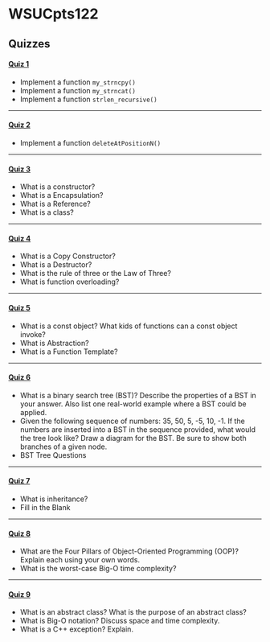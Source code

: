 # WSUCpts122

## Quizzes

#### [**Quiz 1**](https://github.com/MarkShinozaki/CPTS122-DataStructures/tree/Quizzes/Quiz%201)
  - Implement a function `my_strncpy()`
  - Implement a function `my_strncat()`
  - Implement a function `strlen_recursive()`

---

#### [**Quiz 2**](https://github.com/MarkShinozaki/CPTS122-DataStructures/tree/Quizzes/Quiz%202)
  - Implement a function `deleteAtPositionN()`

---

#### [**Quiz 3**](https://github.com/MarkShinozaki/CPTS122-DataStructures/tree/Quizzes/Quiz%203)
  - What is a constructor?
  - What is a Encapsulation?
  - What is a Reference?
  - What is a class? 

---

#### [**Quiz 4**](https://github.com/MarkShinozaki/CPTS122-DataStructures/tree/Quizzes/Quiz%204)
  - What is a Copy Constructor?
  - What is a Destructor?
  - What is the rule of three or the Law of Three?
  - What is function overloading?
    
---

#### [**Quiz 5**](https://github.com/MarkShinozaki/CPTS122-DataStructures/tree/Quizzes/Quiz%205)
  - What is a const object? What kids of functions can a const object invoke?
  - What is Abstraction?
  - What is a Function Template?

---

#### [**Quiz 6**](https://github.com/MarkShinozaki/CPTS122-DataStructures/tree/Quizzes/Quiz%206)
  - What is a binary search tree (BST)? Describe the properties of a BST in your answer. Also list one real-world example where a BST could be applied.
  - Given the following sequence of numbers: 35, 50, 5, -5, 10, -1. If the numbers are inserted into a BST in the sequence provided, what would the tree look like? Draw a diagram for the BST. Be sure to show both branches of a given node.
  - BST Tree Questions

---
    
#### [**Quiz 7**](https://github.com/MarkShinozaki/CPTS122-DataStructures/tree/Quizzes/Quiz%207)
  - What is inheritance?
  - Fill in the Blank

---

#### [**Quiz 8**](https://github.com/MarkShinozaki/CPTS122-DataStructures/tree/Quizzes/Quiz%208)
  - What are the Four Pillars of Object-Oriented Programming (OOP)? Explain each using your own words.
  - What is the worst-case Big-O time complexity?

---

#### [**Quiz 9**](https://github.com/MarkShinozaki/CPTS122-DataStructures/tree/Quizzes/Quiz%209)
  - What is an abstract class? What is the purpose of an abstract class?
  - What is Big-O notation? Discuss space and time complexity.
  - What is a C++ exception? Explain.

